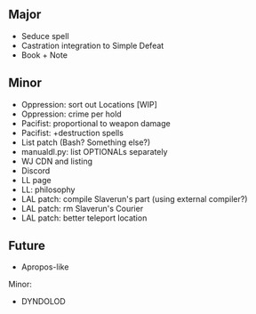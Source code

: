 ## Major
- Seduce spell
- Castration integration to Simple Defeat
- Book + Note

## Minor
- Oppression: sort out Locations [WIP]
- Oppression: crime per hold
- Pacifist: proportional to weapon damage
- Pacifist: +destruction spells
- List patch (Bash? Something else?)
- manualdl.py: list OPTIONALs separately
- WJ CDN and listing
- Discord
- LL page
- LL: philosophy
- LAL patch: compile Slaverun's part (using external compiler?)
- LAL patch: rm Slaverun's Courier
- LAL patch: better teleport location

## Future
- Apropos-like

Minor:
- DYNDOLOD

